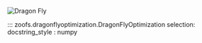 
![Dragon Fly](https://media.giphy.com/media/xTiTnozh5piv13iFBC/giphy.gif)

::: zoofs.dragonflyoptimization.DragonFlyOptimization
    selection:
        docstring_style : numpy